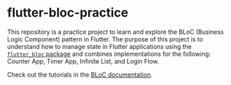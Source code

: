 # flutter-bloc-practice
This repository is a practice project to learn and explore the BLoC (Business Logic Component) pattern in Flutter. The purpose of this project is to understand how to manage state in Flutter applications using the [`flutter_bloc` package](https://pub.dev/packages/flutter_bloc) and combines implementations for the following: Counter App, Timer App, Infinite List, and Login Flow.

Check out the tutorials in the [BLoC documentation](https://bloclibrary.dev/getting-started/).
